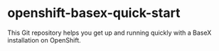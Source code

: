 openshift-basex-quick-start
===========================

This Git repository helps you get up and running quickly with a BaseX installation on OpenShift. 
